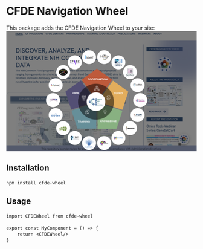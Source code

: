 # CFDE Navigation Wheel

This package adds the CFDE Navigation Wheel to your site:
![alt text](img/wheel.png)

## Installation
```
npm install cfde-wheel
```

## Usage

```
import CFDEWheel from cfde-wheel

export const MyComponent = () => {
	return <CFDEWheel/>
}
```